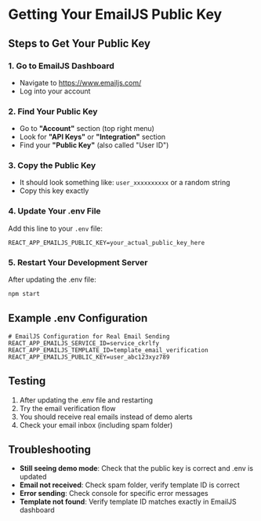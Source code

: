 # Getting Your EmailJS Public Key

## Steps to Get Your Public Key

### 1. Go to EmailJS Dashboard
- Navigate to https://www.emailjs.com/
- Log into your account

### 2. Find Your Public Key
- Go to **"Account"** section (top right menu)
- Look for **"API Keys"** or **"Integration"** section
- Find your **"Public Key"** (also called "User ID")

### 3. Copy the Public Key
- It should look something like: `user_xxxxxxxxxx` or a random string
- Copy this key exactly

### 4. Update Your .env File
Add this line to your `.env` file:
```
REACT_APP_EMAILJS_PUBLIC_KEY=your_actual_public_key_here
```

### 5. Restart Your Development Server
After updating the .env file:
```bash
npm start
```

## Example .env Configuration
```
# EmailJS Configuration for Real Email Sending
REACT_APP_EMAILJS_SERVICE_ID=service_ckrlfy
REACT_APP_EMAILJS_TEMPLATE_ID=template_email_verification
REACT_APP_EMAILJS_PUBLIC_KEY=user_abc123xyz789
```

## Testing
1. After updating the .env file and restarting
2. Try the email verification flow
3. You should receive real emails instead of demo alerts
4. Check your email inbox (including spam folder)

## Troubleshooting
- **Still seeing demo mode**: Check that the public key is correct and .env is updated
- **Email not received**: Check spam folder, verify template ID is correct
- **Error sending**: Check console for specific error messages
- **Template not found**: Verify template ID matches exactly in EmailJS dashboard